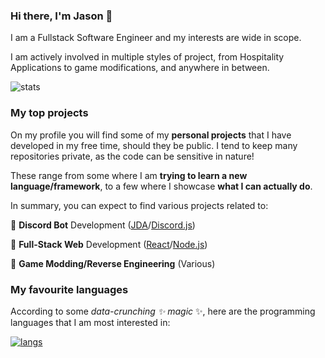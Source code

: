 ### Hi there, I'm Jason 👋

I am a Fullstack Software Engineer and my interests are wide in scope.

I am actively involved in multiple styles of project, from Hospitality Applications to game modifications, and anywhere in between.

![stats](https://github-readme-stats.vercel.app/api?username=test137e29b&count_private=true&show_icons=true&include_all_commits=true)

### My top projects

On my profile you will find some of my **personal projects** that I have developed in my free time, should they be public. I tend to keep many repositories private, as the code can be sensitive in nature!

These range from some where I am **trying to learn a new language/framework**, to a few where I showcase **what I can actually do**.

In summary, you can expect to find various projects related to:

🥇 **Discord Bot** Development ([JDA](https://github.com/DV8FromTheWorld/JDA)/[Discord.js](https://github.com/discordjs/discord.js/))

🥈 **Full-Stack Web** Development ([React](https://github.com/facebook/react)/[Node.js](https://github.com/nodejs/node))

🥉 **Game Modding/Reverse Engineering** (Various)

### My favourite languages

According to some _data-crunching ✨ magic_ ✨, here are the programming languages that I am most interested in:

[![langs](https://github-readme-stats.vercel.app/api/top-langs/?username=test137e29B&layout=compact&hide_title=true&count_private=true)](https://github.com/anuraghazra/github-readme-stats)

<!--
**test137e29B/test137e29B** is a ✨ _special_ ✨ repository because its `README.md` (this file) appears on your GitHub profile.

Here are some ideas to get you started:

- 🔭 I’m currently working on ...
- 🌱 I’m currently learning ...
- 👯 I’m looking to collaborate on ...
- 🤔 I’m looking for help with ...
- 💬 Ask me about ...
- 📫 How to reach me: ...
- 😄 Pronouns: ...
- ⚡ Fun fact: ...
-->
